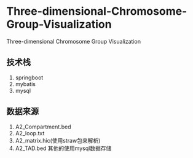 # Three-dimensional-Chromosome-Group-Visualization
Three-dimensional Chromosome Group Visualization
## 技术栈 
1. springboot 
2. mybatis
3. mysql
## 数据来源
1. A2_Compartment.bed
2. A2_loop.txt
3. A2_matrix.hic(使用straw包来解析)
4. A2_TAD.bed
其他的使用mysql数据存储
